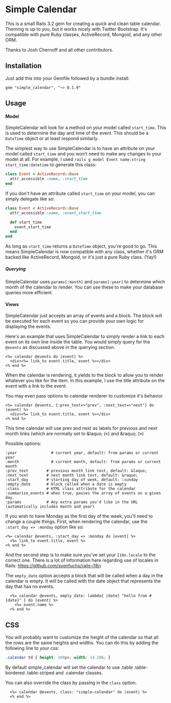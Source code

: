 Simple Calendar
===============

This is a small Rails 3.2 gem for creating a quick and clean table calendar.
Theming is up to you, but it works nicely with Twitter Bootstrap. It's
compatible with pure Ruby classes, ActiveRecord, Mongoid, and any other
ORM.

Thanks to Josh Chernoff and all other contributors.

Installation
------------

Just add this into your Gemfile followed by a bundle install:

    gem "simple_calendar", "~> 0.1.9"

Usage
-----

#### Model

SimpleCalendar will look for a method on your model called `start_time`.
This is used to determine the day and time of the event. This should be
a `DateTime` object or at least respond similarly.

The simplest way to use SimpleCalendar is to have an attribute on your
model called `start_time` and you won't need to make any changes to your
model at all. For example, I used `rails g model Event name:string
start_time:datetime` to generate this class:

```ruby
class Event < ActiveRecord::Base
  attr_accessible :name, :start_time
end
```

If you don't have an attribute called `start_time` on your model, you
can simply delegate like so:

```ruby
class Event < ActiveRecord::Base
  attr_accessible :name, :event_start_time

  def start_time
    event_start_time
  end
end
```

As long as `start_time` returns a `DateTime` object, you're good to go.
This means SimpleCalendar is now compatible with any class, whether it's
ORM backed like ActiveRecord, Mongoid, or it's just a pure Ruby class.
(Yay!)

##### Querying

SimpleCalendar uses `params[:month]` and `params[:year]` to determine
which month of the calendar to render. You can use these to make your
database queries more efficient.

#### Views

SimpleCalendar just accepts an array of events and a block. The block
will be executed for each event so you can provide your own logic for
displaying the events.

Here's an example that uses SimpleCalendar to simply render a link to
each event on its own line inside the table. You would simply query for
the `@events` as discussed above in the querying section.

```erb
<%= calendar @events do |event| %>
  <div><%= link_to event.title, event %></div>
<% end %>
```

When the calendar is rendering, it yields to the block to allow you to
render whatever you like for the item. In this example, I use the title
attribute on the event with a link to the event.

You may even pass options to calendar renderer to customize it's behavior

```erb
<%= calendar @events, {:prev_text=>"prev", :next_text=>"next"} do |event| %>
  <div><%= link_to event.title, event %></div>
<% end %>
```

This time calendar will use prev and next as labels for previous and next month
links (which are normally set to &amp;laquo; (&laquo;) and &amp;raquo; (&raquo;)

Possible options:

    :year	            # current year, default: from params or current year
    :month		        # current month, default: from params or current month
    :prev_text        # previous month link text, default: &laquo;
    :next_text        # next month link text, default: &raquo;
    :start_day        # starting day of week, default: :sunday
    :empty_date       # block called when a date is empty
    :class            # HTML class attribute for the calendar
    :summarize_events # when true, passes the array of events on a given day.
    :params           # Any extra params you'd like in the URL (automatically includes month and year)

If you wish to have Monday as the first day of the week, you'll need to
change a couple things. First, when rendering the calendar, use the
`:start_day => :monday` option like so:

```erb
<%= calendar @events, :start_day => :monday do |event| %>
  <%= link_to event.title, event %>
<% end %>
```

And the second step is to make sure you've set your `I18n.locale` to the
correct one. There is a lot of information here regarding use of locales in Rails:
https://github.com/svenfuchs/rails-i18n

The `empty_date` option accepts a block that will be called when a day
in the calendar is empty. It will be called with the date object that
represents the day that has no events.

```erb
  <%= calendar @events, empty_date: lambda{ |date| "hello from #{date}" } do |event| %>
    <%= event.name %>
  <% end %>
```

CSS
---

You will probably want to customize the height of the calendar so that
all the rows are the same heights and widths. You can do this by adding
the following line to your css:

```css
.calendar td { height: 100px; width: 14.28%; }
```

By default simple_calendar will set the calendar to use .table
.table-bordered .table-striped and .calendar classes.

You can also override the class by passing in the `class` option.

```erb
  <%= calendar @events, class: "simple-calendar" do |event| %>
  <% end %>
```
